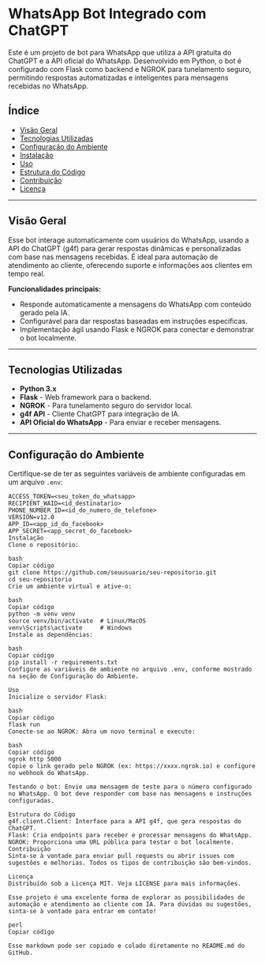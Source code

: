 # WhatsApp Bot Integrado com ChatGPT

Este é um projeto de bot para WhatsApp que utiliza a API gratuita do ChatGPT e a API oficial do WhatsApp. Desenvolvido em Python, o bot é configurado com Flask como backend e NGROK para tunelamento seguro, permitindo respostas automatizadas e inteligentes para mensagens recebidas no WhatsApp.

## Índice
- [Visão Geral](#visão-geral)
- [Tecnologias Utilizadas](#tecnologias-utilizadas)
- [Configuração do Ambiente](#configuração-do-ambiente)
- [Instalação](#instalação)
- [Uso](#uso)
- [Estrutura do Código](#estrutura-do-código)
- [Contribuição](#contribuição)
- [Licença](#licença)

---

## Visão Geral
Esse bot interage automaticamente com usuários do WhatsApp, usando a API do ChatGPT (g4f) para gerar respostas dinâmicas e personalizadas com base nas mensagens recebidas. É ideal para automação de atendimento ao cliente, oferecendo suporte e informações aos clientes em tempo real.

**Funcionalidades principais:**
- Responde automaticamente a mensagens do WhatsApp com conteúdo gerado pela IA.
- Configurável para dar respostas baseadas em instruções específicas.
- Implementação ágil usando Flask e NGROK para conectar e demonstrar o bot localmente.

---

## Tecnologias Utilizadas
- **Python 3.x**
- **Flask** - Web framework para o backend.
- **NGROK** - Para tunelamento seguro do servidor local.
- **g4f API** - Cliente ChatGPT para integração de IA.
- **API Oficial do WhatsApp** - Para enviar e receber mensagens.

---

## Configuração do Ambiente
Certifique-se de ter as seguintes variáveis de ambiente configuradas em um arquivo `.env`:
```plaintext
ACCESS_TOKEN=<seu_token_do_whatsapp>
RECIPIENT_WAID=<id_destinatario>
PHONE_NUMBER_ID=<id_do_numero_de_telefone>
VERSION=v12.0
APP_ID=<app_id_do_facebook>
APP_SECRET=<app_secret_do_facebook>
Instalação
Clone o repositório:

bash
Copiar código
git clone https://github.com/seuusuario/seu-repositorio.git
cd seu-repositorio
Crie um ambiente virtual e ative-o:

bash
Copiar código
python -m venv venv
source venv/bin/activate  # Linux/MacOS
venv\Scripts\activate     # Windows
Instale as dependências:

bash
Copiar código
pip install -r requirements.txt
Configure as variáveis de ambiente no arquivo .env, conforme mostrado na seção de Configuração do Ambiente.

Uso
Inicialize o servidor Flask:

bash
Copiar código
flask run
Conecte-se ao NGROK: Abra um novo terminal e execute:

bash
Copiar código
ngrok http 5000
Copie o link gerado pelo NGROK (ex: https://xxxx.ngrok.io) e configure no webhook do WhatsApp.

Testando o bot: Envie uma mensagem de teste para o número configurado no WhatsApp. O bot deve responder com base nas mensagens e instruções configuradas.

Estrutura do Código
g4f.client.Client: Interface para a API g4f, que gera respostas do ChatGPT.
Flask: Cria endpoints para receber e processar mensagens do WhatsApp.
NGROK: Proporciona uma URL pública para testar o bot localmente.
Contribuição
Sinta-se à vontade para enviar pull requests ou abrir issues com sugestões e melhorias. Todos os tipos de contribuição são bem-vindos.

Licença
Distribuído sob a Licença MIT. Veja LICENSE para mais informações.

Esse projeto é uma excelente forma de explorar as possibilidades de automação e atendimento ao cliente com IA. Para dúvidas ou sugestões, sinta-se à vontade para entrar em contato!

perl
Copiar código

Esse markdown pode ser copiado e colado diretamente no README.md do GitHub.





